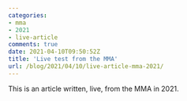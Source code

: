 ```yaml
---
categories:
- mma
- 2021
- live-article
comments: true
date: 2021-04-10T09:50:52Z
title: 'Live test from the MMA'
url: /blog/2021/04/10/live-article-mma-2021/
---
```


This is an article written, live, from the MMA in 2021.

